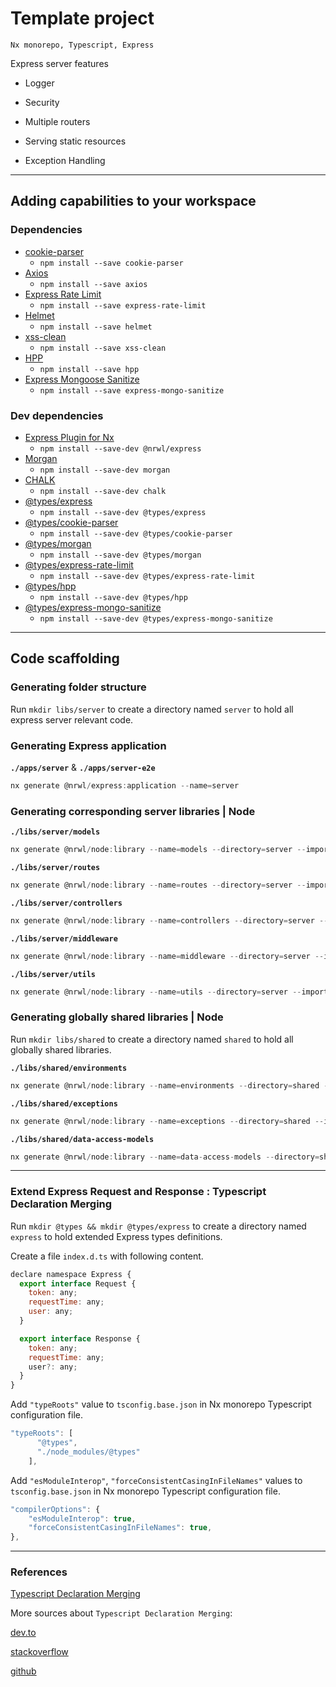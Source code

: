 # Template project

`Nx monorepo, Typescript, Express`

Express server features

- Logger

- Security

- Multiple routers

- Serving static resources

- Exception Handling

---

## Adding capabilities to your workspace

### Dependencies

- [cookie-parser](https://www.npmjs.com/package/cookie-parser)
  - `npm install --save cookie-parser`
- [Axios](https://www.npmjs.com/package/axios)
  - `npm install --save axios`
- [Express Rate Limit](https://www.npmjs.com/package/express-rate-limit)
  - `npm install --save express-rate-limit`
- [Helmet](https://www.npmjs.com/package/helmet)
  - `npm install --save helmet`
- [xss-clean](https://www.npmjs.com/package/xss-clean)
  - `npm install --save xss-clean`
- [HPP](https://www.npmjs.com/package/hpp)
  - `npm install --save hpp`
- [Express Mongoose Sanitize](https://www.npmjs.com/package/express-mongo-sanitize)
  - `npm install --save express-mongo-sanitize`

### Dev dependencies

- [Express Plugin for Nx](https://www.npmjs.com/package/@nrwl/express)
  - `npm install --save-dev @nrwl/express`
- [Morgan](https://www.npmjs.com/package/morgan)
  - `npm install --save-dev morgan`
- [CHALK](https://www.npmjs.com/package/chalk)
  - `npm install --save-dev chalk`
- [@types/express](https://www.npmjs.com/package/@types/express)
  - `npm install --save-dev @types/express`
- [@types/cookie-parser](https://www.npmjs.com/package/@types/cookie-parser)
  - `npm install --save-dev @types/cookie-parser`
- [@types/morgan](https://www.npmjs.com/package/@types/morgan)
  - `npm install --save-dev @types/morgan`
- [@types/express-rate-limit](https://www.npmjs.com/package/@types/express-rate-limit)
  - `npm install --save-dev @types/express-rate-limit`
- [@types/hpp](https://www.npmjs.com/package/@types/hpp)
  - `npm install --save-dev @types/hpp`
- [@types/express-mongo-sanitize](https://www.npmjs.com/package/@types/express-mongo-sanitize)
  - `npm install --save-dev @types/express-mongo-sanitize`

---

## Code scaffolding

### Generating folder structure

Run `mkdir libs/server` to create a directory named `server` to hold all express server relevant code.

### Generating Express application

**`./apps/server`** & **`./apps/server-e2e`**

```javascript
nx generate @nrwl/express:application --name=server
```

### Generating corresponding server libraries | Node

**`./libs/server/models`**

```javascript
nx generate @nrwl/node:library --name=models --directory=server --importPath=@server/models --no-interactive
```

**`./libs/server/routes`**

```javascript
nx generate @nrwl/node:library --name=routes --directory=server --importPath=@server/routes --no-interactive
```

**`./libs/server/controllers`**

```javascript
nx generate @nrwl/node:library --name=controllers --directory=server --importPath=@server/controllers --no-interactive
```

**`./libs/server/middleware`**

```javascript
nx generate @nrwl/node:library --name=middleware --directory=server --importPath=@server/middleware --no-interactive
```

**`./libs/server/utils`**

```javascript
nx generate @nrwl/node:library --name=utils --directory=server --importPath=@server/utils --no-interactive
```

### Generating globally shared libraries | Node

Run `mkdir libs/shared` to create a directory named `shared` to hold all globally shared libraries.

**`./libs/shared/environments`**

```javascript
nx generate @nrwl/node:library --name=environments --directory=shared --importPath=@shared/environments --unitTestRunner=none --no-interactive
```

**`./libs/shared/exceptions`**

```javascript
nx generate @nrwl/node:library --name=exceptions --directory=shared --importPath=@shared/exceptions --unitTestRunner=none --no-interactive
```

**`./libs/shared/data-access-models`**

```javascript
nx generate @nrwl/node:library --name=data-access-models --directory=shared --importPath=@shared/data-access-models --unitTestRunner=none --no-interactive

```

---

### Extend Express Request and Response : Typescript Declaration Merging

Run `mkdir @types && mkdir @types/express` to create a directory named `express` to hold extended Express types definitions.

Create a file `index.d.ts` with following content.

```javascript
declare namespace Express {
  export interface Request {
    token: any;
    requestTime: any;
    user: any;
  }

  export interface Response {
    token: any;
    requestTime: any;
    user?: any;
  }
}
```

Add `"typeRoots"` value to `tsconfig.base.json` in Nx monorepo Typescript configuration file.

```javascript
"typeRoots": [
      "@types",               
      "./node_modules/@types"
    ],
```

Add `"esModuleInterop"`, `"forceConsistentCasingInFileNames"` values to `tsconfig.base.json` in Nx monorepo Typescript configuration file.

```javascript
"compilerOptions": {
    "esModuleInterop": true,
    "forceConsistentCasingInFileNames": true,
},
```

---

### References

[Typescript Declaration Merging](https://www.typescriptlang.org/docs/handbook/declaration-merging.html)

More sources about `Typescript Declaration Merging`:

[dev.to](https://dev.to/kwabenberko/extend-express-s-request-object-with-typescript-declaration-merging-1nn5)

[stackoverflow](https://stackoverflow.com/questions/37377731/extend-express-request-object-using-typescript)


[github](https://github.com/DefinitelyTyped/DefinitelyTyped/blob/master/types/passport/index.d.ts)
